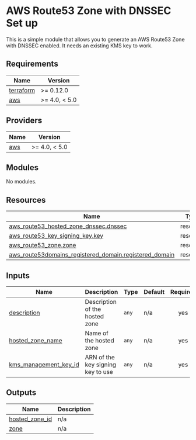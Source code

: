 # AWS Route53 Zone with DNSSEC Set up

This is a simple module that allows you to generate an AWS Route53 Zone with DNSSEC enabled. It needs an existing KMS key to work.

<!-- BEGINNING OF PRE-COMMIT-TERRAFORM DOCS HOOK -->
## Requirements

| Name | Version |
|------|---------|
| <a name="requirement_terraform"></a> [terraform](#requirement\_terraform) | >= 0.12.0 |
| <a name="requirement_aws"></a> [aws](#requirement\_aws) | >= 4.0, < 5.0 |

## Providers

| Name | Version |
|------|---------|
| <a name="provider_aws"></a> [aws](#provider\_aws) | >= 4.0, < 5.0 |

## Modules

No modules.

## Resources

| Name | Type |
|------|------|
| [aws_route53_hosted_zone_dnssec.dnssec](https://registry.terraform.io/providers/hashicorp/aws/latest/docs/resources/route53_hosted_zone_dnssec) | resource |
| [aws_route53_key_signing_key.key](https://registry.terraform.io/providers/hashicorp/aws/latest/docs/resources/route53_key_signing_key) | resource |
| [aws_route53_zone.zone](https://registry.terraform.io/providers/hashicorp/aws/latest/docs/resources/route53_zone) | resource |
| [aws_route53domains_registered_domain.registered_domain](https://registry.terraform.io/providers/hashicorp/aws/latest/docs/resources/route53domains_registered_domain) | resource |

## Inputs

| Name | Description | Type | Default | Required |
|------|-------------|------|---------|:--------:|
| <a name="input_description"></a> [description](#input\_description) | Description of the hosted zone | `any` | n/a | yes |
| <a name="input_hosted_zone_name"></a> [hosted\_zone\_name](#input\_hosted\_zone\_name) | Name of the hosted zone | `any` | n/a | yes |
| <a name="input_kms_management_key_id"></a> [kms\_management\_key\_id](#input\_kms\_management\_key\_id) | ARN of the key signing key to use | `any` | n/a | yes |

## Outputs

| Name | Description |
|------|-------------|
| <a name="output_hosted_zone_id"></a> [hosted\_zone\_id](#output\_hosted\_zone\_id) | n/a |
| <a name="output_zone"></a> [zone](#output\_zone) | n/a |
<!-- END OF PRE-COMMIT-TERRAFORM DOCS HOOK -->
